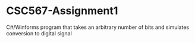 # CSC567-Assignment1
C#/Winforms program that takes an arbitrary number of bits and simulates conversion to digital signal
